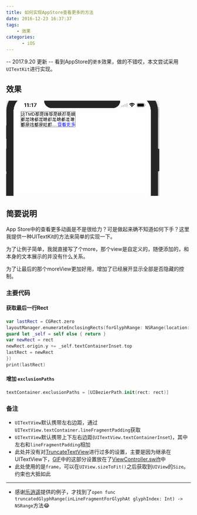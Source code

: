 ```yaml
---
title: 如何实现AppStore查看更多的方法
date: 2016-12-23 16:37:37
tags:
    - 效果
categories:
      - iOS
---
```


-- 2017.9.20 更新 --
看到AppStore的`更多`效果，做的不错哎，本文尝试采用`UITextKit`进行实现。

## 效果

<img src="https://github.com/madordie/UITextView-More/blob/master/Untitled.gif?raw=true" alt="效果图">

<!--more-->

## 简要说明
  App Store中的查看更多动画是不是很给力？可是做起来确不知道如何下手？这里我提供一种UITextKit的方法来简单的实现一下。
  
  为了让例子简单，我就直接写了个more，那个view是自定义的，随便添加的，和本身的文本展示的并没有什么关系。
  
  为了让最后的那个moreView更加好用，增加了已经展开显示全部是否隐藏的控制。
  

### 主要代码

#### 获取最后一行Rect

  ```swift
  var lastRect = CGRect.zero
  layoutManager.enumerateEnclosingRects(forGlyphRange: NSRange(location: 0, length: textStorage.string.characters.count), withinSelectedGlyphRange: NSRange(location: NSNotFound, length: 0), in: textContainer, using: { [weak self] (rect, isStop) in
  guard let _self = self else { return }
  var newRect = rect
  newRect.origin.y += _self.textContainerInset.top
  lastRect = newRect
  })
  print(lastRect)
  ```

#### 增加 `exclusionPaths`

  ```swift
  textContainer.exclusionPaths = [UIBezierPath.init(rect: rect)]
  ```

### 备注

  - `UITextView`默认携带左右边距，通过`UITextView.textContainer.lineFragmentPadding`获取
  - `UITextView`默认携带上下左右边距(`UITextView.textContainerInset`)，其中左右和`lineFragmentPadding`相加
  - 此处并没有对[TruncateTextView](https://github.com/madordie/UITextView-More/blob/master/TruncateTextView.swift)进行过多的设置，主要是因为继承在UITextView下，[GIF](https://github.com/madordie/UITextView-More/blob/master/Untitled.gif)中的这部分设置放在了[ViewController.swift](https://github.com/madordie/UITextView-More/blob/master/Demo-AppStore-More/ViewController.swift)中
  - 此处使用的是`frame`，可以在`UIView.sizeToFit()`之后获取到`UIView`的`Size`。约束也大抵如此

  ----

  - 感谢[乐逍遥](https://github.com/lexiaoyao20)提供的例子，才找到了`open func truncatedGlyphRange(inLineFragmentForGlyphAt glyphIndex: Int) -> NSRange`方法😂
